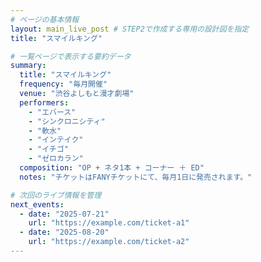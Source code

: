```yaml
---
# ページの基本情報
layout: main_live_post # STEP2で作成する専用の設計図を指定
title: "スマイルキング"

# 一覧ページで表示する要約データ
summary:
  title: "スマイルキング"
  frequency: "毎月開催"
  venue: "渋谷よしもと漫才劇場"
  performers:
    - "エバース"
    - "シンクロニシティ"
    - "軟水"
    - "インテイク"
    - "イチゴ"
    - "ゼロカラン"
  composition: "OP + ネタ1本 + コーナー ＋ ED"
  notes: "チケットはFANYチケットにて、毎月1日に発売されます。"

# 次回のライブ情報を管理
next_events:
  - date: "2025-07-21"
    url: "https://example.com/ticket-a1"
  - date: "2025-08-20"
    url: "https://example.com/ticket-a2"
---
```

